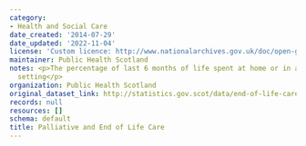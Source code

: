 ```yaml
---
category:
- Health and Social Care
date_created: '2014-07-29'
date_updated: '2022-11-04'
license: 'Custom licence: http://www.nationalarchives.gov.uk/doc/open-government-licence/version/3/'
maintainer: Public Health Scotland
notes: <p>The percentage of last 6 months of life spent at home or in a community
  setting</p>
organization: Public Health Scotland
original_dataset_link: http://statistics.gov.scot/data/end-of-life-care
records: null
resources: []
schema: default
title: Palliative and End of Life Care
---
```

